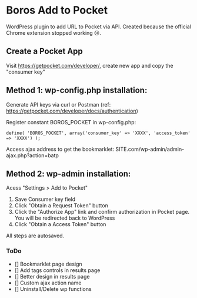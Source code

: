 # Boros Add to Pocket

WordPress plugin to add URL to Pocket via API. Created because the official Chrome extension stopped working 😢.

## Create a Pocket App
Visit https://getpocket.com/developer/, create new app and copy the "consumer key" 

## Method 1: wp-config.php installation:
Generate API keys via curl or Postman (ref: https://getpocket.com/developer/docs/authentication)

Register constant BOROS_POCKET in wp-config.php:

`define( 'BOROS_POCKET', array('consumer_key' => 'XXXX', 'access_token' => 'XXXX') );`

Access ajax address to get the bookmarklet: 
SITE.com/wp-admin/admin-ajax.php?action=batp

## Method 2: wp-admin installation:
Acess "Settings > Add to Pocket"

1) Save Consumer key field
2) Click "Obtain a Request Token" button
3) Click the "Authorize App" link and confirm authorization in Pocket page. You will be redirected back to WordPress
4) Click "Obtain a Access Token" button

All steps are autosaved.

### ToDo

- [] Bookmarklet page design
- [] Add tags controls in results page
- [] Better design in results page
- [] Custom ajax action name
- [] Uninstall/Delete wp functions
